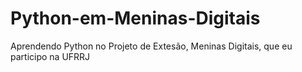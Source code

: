 # Python-em-Meninas-Digitais
Aprendendo Python no Projeto de Extesão, Meninas Digitais, que eu participo na UFRRJ
